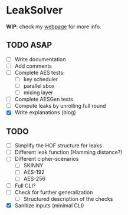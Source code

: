 # LeakSolver

**WIP**: check my [webpage](https://charlietrip.neocities.org/projects/sca-2aes) for more info.

## TODO ASAP

* [ ] Write documentation
* [ ] Add comments
* [ ] Complete AES tests:
	+ [ ] key scheduler
	+ [ ] parallel sbox
	+ [ ] mixing layer
* [ ] Complete AESGen tests
* [ ] Compute leaks by unrolling full round
* [x] Write explanations (blog)

## TODO

* [ ] Simplify the HOF structure for leaks
* [ ] Different leak function (Hamming distance?)
* [ ] Different cipher-scenarios
	+ [ ] SKINNY
	+ [ ] AES-192
	+ [ ] AES-256
* [ ] Full CLI?
* [ ] Check for further generalization
	+ [ ] Structured description of the checks
* [x] Sanitize inputs (minimal CLI)